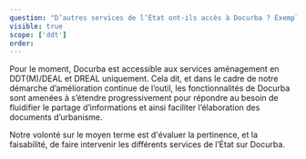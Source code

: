 ```yaml
---
question: "D’autres services de l’État ont-ils accès à Docurba ? Exemple : l’ARS. "
visible: true
scope: ['ddt']
order: 
---
```

Pour le moment, Docurba est accessible aux services aménagement en DDT(M)/DEAL et DREAL uniquement. 
Cela dit, et dans le cadre de notre démarche d’amélioration continue de l’outil, les fonctionnalités de Docurba sont amenées à s’étendre progressivement pour répondre au besoin de fluidifier le partage d’informations et ainsi faciliter l’élaboration des documents d’urbanisme.
  
Notre volonté sur le moyen terme est d'évaluer la pertinence, et la faisabilité, de faire intervenir les différents services de l’État sur Docurba. 
